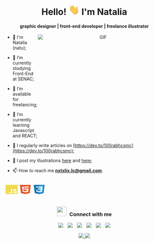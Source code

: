<div align="center">
<h1 align="center">Hello! <img width="35" src="https://github.com/1999AZZAR/1999AZZAR/blob/main/resources/img/waving.gif"> I'm Natalia</h1>
<h4 align="center">graphic designer | front-end developer | freelance illustrator</div>

<a target="_blank" align="center">
  <img align="right" top="500" height="300" width="400" alt="GIF" src="https://64.media.tumblr.com/49613e4c05dc98aece3f3ec96c3c8293/9504cc2f806e6d40-a5/s640x960/bd352d60e2ca286ace6b3a85d043b653202fc984.pnj">
</a>

- 🌸 I'm Natalia (natu);

- 🔭 I’m currently studying Front-End at SENAC;

- 🤝 I’m available for freelancing;

- 🌱 I’m currently learning Javascript and REACT;

- 📝 I regularly write articles on [https://dev.to/100rabhcsmc](https://dev.to/100rabhcsmc);

- 💬 I post my illustrations <a href="https://www.instagram.com/natulims/">here</a> and <a href="https://www.deviantart.com/natulims">here</a>;

- 📫 How to reach me **nxtxlix.lc@gmail.com**.

<div style="display: inline_block"><br>
  <img align="center" alt="" height="30" width="40" src="https://raw.githubusercontent.com/devicons/devicon/master/icons/javascript/javascript-plain.svg">
  <img align="center" alt="" height="30" width="40" src="https://raw.githubusercontent.com/devicons/devicon/master/icons/html5/html5-original.svg">
  <img align="center" alt="" height="30" width="40" src="https://raw.githubusercontent.com/devicons/devicon/master/icons/css3/css3-original.svg">
</div>
<br/>
<h3 align="center" > <img src="https://media.giphy.com/media/iY8CRBdQXODJSCERIr/giphy.gif" width="30" height="30" style="margin-right: 10px;">Connect with me</h3>

<p align="center">

<a target="_blank" href="https://www.instagram.com/natulims/">
			<img src="https://64.media.tumblr.com/5d88a13349aa345bc55464f185721619/d0adaaf3dfaa9d80-ee/s75x75_c1/a61ffb6fefbfb4ad0028a374bd884da9021bdb7b.pnj"  width=35></a>
        <a style="margin-left: 10px;" target="_blank" href="https://github.com/natulims">
		<img src="https://64.media.tumblr.com/85b957027e3c5b4bafade1b6ed7d73ed/d0adaaf3dfaa9d80-41/s75x75_c1/d2bf90988a40575f5d7723ecf8ff607f3c66bc5b.pnj" width=35></a>
		<a style="margin-left: 10px;" target="_blank" href="https://ko-fi.com/natulims">
				<img src="https://64.media.tumblr.com/76640b7bd8ad9a8d3e01fca9212fff78/d0adaaf3dfaa9d80-d9/s75x75_c1/dbb92967a34e1fdc9879108e75ff64cc0306d2ba.pnj" width=38></a>
	   <a style="margin-left: 10px;" target="_blank" href="https://www.deviantart.com/natulims">
					<img src="https://64.media.tumblr.com/cda31a63cda8001aab4e851c14c917f9/d0adaaf3dfaa9d80-cc/s75x75_c1/fd73bf7c7a00a40485faa31187c2be72f588aedf.pnj" width=35></a>
        <a style="margin-left: 10px;" target="_blank" href="https://www.linkedin.com/in/nxtxlixlc/">
			<img src="https://64.media.tumblr.com/202a085de6dd5002147035bf196c798a/d0adaaf3dfaa9d80-73/s75x75_c1/b35bcc0321ba1bb4bf085d8104d654f14166a487.pnj"  width=35></a>
		<a style="margin-left: 10px;" target="_blank" href="https://twitter.com/natulims">
			<img src="https://64.media.tumblr.com/51413e4efdc52ca751ea431c40f70f90/d0adaaf3dfaa9d80-99/s75x75_c1/dd681d3cd9d169753a017e79b5d38b73eb05f078.pnj" width=35 ></a><br>
            <div align="center">
  <a href="https://github.com/dayseCampos">
  <img height="175em" src="https://github-readme-stats.vercel.app/api?username=natulims&show_icons=true&theme=kacho_ga&include_all_commits=true&count_private=true"/>
  <img height="180em" src="https://github-readme-stats.vercel.app/api/top-langs/?username=natulims&layout=compact&langs_count=7&theme=kacho_ga"/>
</div>
